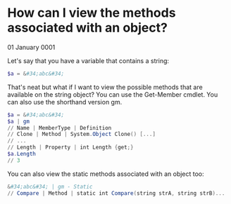 # How can I view the methods associated with an object?
01 January 0001

Let&#39;s say that you have a variable that contains a string:

```powershell
$a = &#34;abc&#34;
```

That&#39;s neat but what if I want to view the possible methods that are available on the string object? You can use the Get-Member cmdlet. You can also use the shorthand version gm.

```powershell
$a = &#34;abc&#34;
$a | gm
// Name | MemberType | Definition
// Clone | Method | System.Object Clone() [...]
// ...
// Length | Property | int Length {get;}
$a.Length
// 3
```

You can also view the static methods associated with an object too:

```powershell
&#34;abc&#34; | gm - Static
// Compare | Method | static int Compare(string strA, string strB)...
```